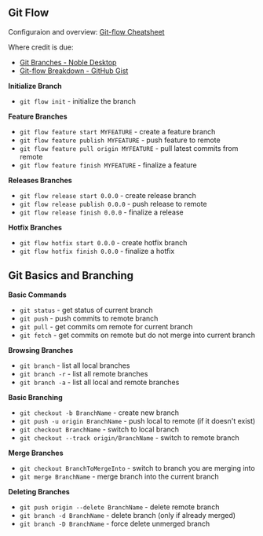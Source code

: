 ## Git Flow

Configuraion and overview: [Git-flow Cheatsheet](https://danielkummer.github.io/git-flow-cheatsheet/index.html)

Where credit is due:

- [Git Branches - Noble Desktop](https://www.nobledesktop.com/learn/git/git-branches)
- [Git-flow Breakdown - GitHub Gist](https://gist.github.com/JamesMGreene/cdd0ac49f90c987e45ac)

**Initialize Branch**

- `git flow init` - initialize the branch

**Feature Branches**

- `git flow feature start MYFEATURE` - create a feature branch
- `git flow feature publish MYFEATURE` - push feature to remote
- `git flow feature pull origin MYFEATURE` - pull latest commits from remote
- `git flow feature finish MYFEATURE` - finalize a feature

**Releases Branches**

- `git flow release start 0.0.0` - create release branch
- `git flow release publish 0.0.0` - push release to remote
- `git flow release finish 0.0.0` - finalize a release

**Hotfix Branches**

- `git flow hotfix start 0.0.0` - create hotfix branch
- `git flow hotfix finish 0.0.0` - finalize a hotfix

## Git Basics and Branching

**Basic Commands**

- `git status` - get status of current branch
- `git push` - push commits to remote branch
- `git pull` - get commits om remote for current branch
- `git fetch` - get commits on remote but do not merge into current branch

**Browsing Branches**

- `git branch` - list all local branches
- `git branch -r` - list all remote branches
- `git branch -a` - list all local and remote branches

**Basic Branching**

- `git checkout -b BranchName` - create new branch
- `git push -u origin BranchName` - push local to remote (if it doesn't exist)
- `git checkout BranchName` - switch to local branch
- `git checkout --track origin/BranchName` - switch to remote branch

**Merge Branches**

- `git checkout BranchToMergeInto` - switch to branch you are merging into
- `git merge BranchName` - merge branch into the current branch

**Deleting Branches**

- `git push origin --delete BranchName` - delete remote branch
- `git branch -d BranchName` - delete branch (only if already merged)
- `git branch -D BranchName` - force delete unmerged branch

